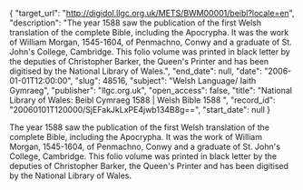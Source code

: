 {
  "target_url": "http://digidol.llgc.org.uk/METS/BWM00001/beibl?locale=en", 
  "description": "The year 1588 saw the publication of the first Welsh translation of the complete Bible, including the Apocrypha. It was the work of William Morgan, 1545-1604, of Penmachno, Conwy and a graduate of St. John's College, Cambridge. This folio volume was printed in black letter by the deputies of Christopher Barker, the Queen's Printer and has been digitised by the National Library of Wales.", 
  "end_date": null, 
  "date": "2006-01-01T12:00:00", 
  "slug": 48516, 
  "subject": "Welsh Language/ Iaith Gymraeg", 
  "publisher": "llgc.org.uk", 
  "open_access": false, 
  "title": "National Library of Wales: Beibl Cymraeg 1588 | Welsh Bible 1588 ", 
  "record_id": "20060101T120000/SjEFakJkLxPE4jwb134B8g==", 
  "start_date": null
}

The year 1588 saw the publication of the first Welsh translation of the complete Bible, including the Apocrypha. It was the work of William Morgan, 1545-1604, of Penmachno, Conwy and a graduate of St. John's College, Cambridge. This folio volume was printed in black letter by the deputies of Christopher Barker, the Queen's Printer and has been digitised by the National Library of Wales.